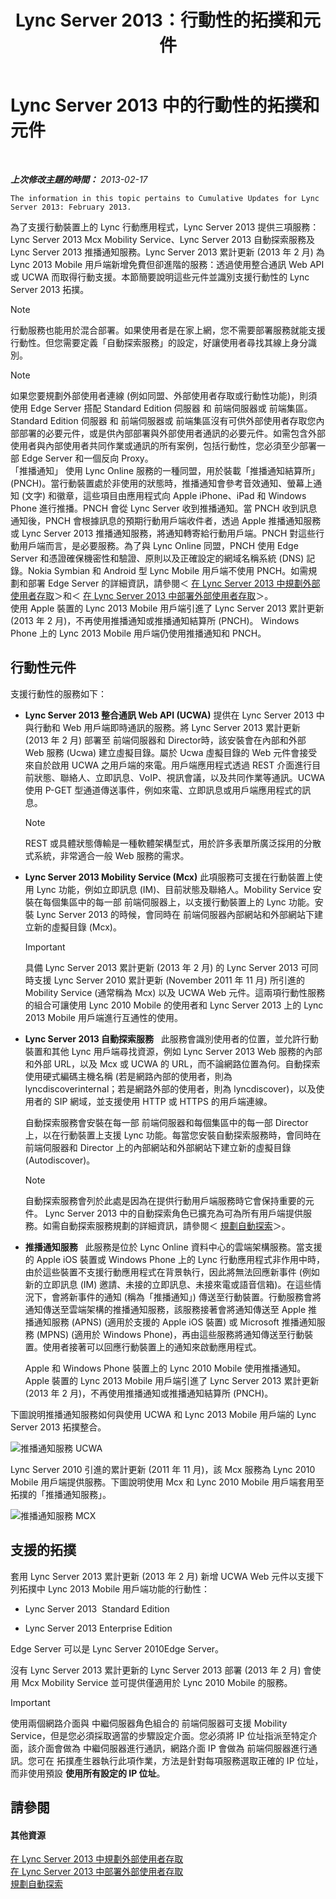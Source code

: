 ﻿---
title: Lync Server 2013：行動性的拓撲和元件
TOCTitle: 行動性的拓撲和元件
ms:assetid: be3cae7a-095d-4785-91ba-6fac99eba92a
ms:mtpsurl: https://technet.microsoft.com/zh-tw/library/Hh690037(v=OCS.15)
ms:contentKeyID: 49292159
ms.date: 08/24/2015
mtps_version: v=OCS.15
ms.translationtype: HT
---

# Lync Server 2013 中的行動性的拓撲和元件

 

_**上次修改主題的時間：** 2013-02-17_

    The information in this topic pertains to Cumulative Updates for Lync Server 2013: February 2013.

為了支援行動裝置上的 Lync 行動應用程式，Lync Server 2013 提供三項服務：Lync Server 2013 Mcx Mobility Service、Lync Server 2013 自動探索服務及 Lync Server 2013 推播通知服務。Lync Server 2013 累計更新 (2013 年 2 月) 為 Lync 2013 Mobile 用戶端新增免費但卻進階的服務：透過使用整合通訊 Web API 或 UCWA 而取得行動支援。本節簡要說明這些元件並識別支援行動性的 Lync Server 2013 拓撲。

> [!NOTE]  
> 行動服務也能用於混合部署。如果使用者是在家上網，您不需要部署服務就能支援行動性。但您需要定義「自動探索服務」的設定，好讓使用者尋找其線上身分識別。



> [!Note]  
> 如果您要規劃外部使用者連線 (例如同盟、外部使用者存取或行動性功能)，則須使用 Edge Server 搭配 Standard Edition 伺服器 和 前端伺服器或 前端集區。 Standard Edition 伺服器 和 前端伺服器或 前端集區沒有可供外部使用者存取您內部部署的必要元件，或是供內部部署與外部使用者通訊的必要元件。如需包含外部使用者與內部使用者共同作業或通訊的所有案例，包括行動性，您必須至少部署一部 Edge Server 和一個反向 Proxy。<br />
> 「推播通知」 使用 Lync Online 服務的一種同盟，用於裝載「推播通知結算所」(PNCH)。當行動裝置處於非使用的狀態時，推播通知會參考音效通知、螢幕上通知 (文字) 和徽章，這些項目由應用程式向 Apple iPhone、iPad 和 Windows Phone 進行推播。PNCH 會從 Lync Server 收到推播通知。當 PNCH 收到訊息通知後，PNCH 會根據訊息的預期行動用戶端收件者，透過 Apple 推播通知服務或 Lync Server 2013 推播通知服務，將通知轉寄給行動用戶端。PNCH 對這些行動用戶端而言，是必要服務。為了與 Lync Online 同盟，PNCH 使用 Edge Server 和憑證確保機密性和驗證、原則以及正確設定的網域名稱系統 (DNS) 記錄。Nokia Symbian 和 Android 型 Lync Mobile 用戶端不使用 PNCH。如需規劃和部署 Edge Server 的詳細資訊，請參閱＜ <a href="lync-server-2013-planning-for-external-user-access.md">在 Lync Server 2013 中規劃外部使用者存取</a>＞和＜ <a href="lync-server-2013-deploying-external-user-access.md">在 Lync Server 2013 中部署外部使用者存取</a>＞。<br />
> 使用 Apple 裝置的 Lync 2013 Mobile 用戶端引進了 Lync Server 2013 累計更新 (2013 年 2 月)，不再使用推播通知或推播通知結算所 (PNCH)。 Windows Phone 上的 Lync 2013 Mobile 用戶端仍使用推播通知和 PNCH。



## 行動性元件

支援行動性的服務如下：

  - **Lync Server 2013 整合通訊 Web API (UCWA)** 提供在 Lync Server 2013 中與行動和 Web 用戶端即時通訊的服務。將 Lync Server 2013 累計更新 (2013 年 2 月) 部署至 前端伺服器和 Director時，該安裝會在內部和外部 Web 服務 (Ucwa) 建立虛擬目錄。屬於 Ucwa 虛擬目錄的 Web 元件會接受來自於啟用 UCWA 之用戶端的來電。用戶端應用程式透過 REST 介面進行目前狀態、聯絡人、立即訊息、VoIP、視訊會議，以及共同作業等通訊。UCWA 使用 P-GET 型通道傳送事件，例如來電、立即訊息或用戶端應用程式的訊息。
    
    > [!NOTE]  
    > REST 或具體狀態傳輸是一種軟體架構型式，用於許多表單所廣泛採用的分散式系統，非常適合一般 Web 服務的需求。
    


  - **Lync Server 2013 Mobility Service (Mcx)** 此項服務可支援在行動裝置上使用 Lync 功能，例如立即訊息 (IM)、目前狀態及聯絡人。Mobility Service 安裝在每個集區中的每一部 前端伺服器上，以支援行動裝置上的 Lync 功能。安裝 Lync Server 2013 的時候，會同時在 前端伺服器內部網站和外部網站下建立新的虛擬目錄 (Mcx)。
    
    > [!IMPORTANT]  
    > 具備 Lync Server 2013 累計更新 (2013 年 2 月) 的 Lync Server 2013 可同時支援 Lync Server 2010 累計更新 (November 2011 年 11 月) 所引進的 Mobility Service (通常稱為 Mcx) 以及 UCWA Web 元件。這兩項行動性服務的組合可讓使用 Lync 2010 Mobile 的使用者和 Lync Server 2013 上的 Lync 2013 Mobile 用戶端進行互通性的使用。
    


  - **Lync Server 2013 自動探索服務**   此服務會識別使用者的位置，並允許行動裝置和其他 Lync 用戶端尋找資源，例如 Lync Server 2013 Web 服務的內部和外部 URL，以及 Mcx 或 UCWA 的 URL，而不論網路位置為何。自動探索使用硬式編碼主機名稱 (若是網路內部的使用者，則為 lyncdiscoverinternal；若是網路外部的使用者，則為 lyncdiscover)，以及使用者的 SIP 網域，並支援使用 HTTP 或 HTTPS 的用戶端連線。
    
    自動探索服務會安裝在每一部 前端伺服器和每個集區中的每一部 Director 上，以在行動裝置上支援 Lync 功能。每當您安裝自動探索服務時，會同時在 前端伺服器和 Director 上的內部網站和外部網站下建立新的虛擬目錄 (Autodiscover)。
    
    > [!NOTE]  
    > 自動探索服務會列於此處是因為在提供行動用戶端服務時它會保持重要的元件。 Lync Server 2013 中的自動探索角色已擴充為可為所有用戶端提供服務。如需自動探索服務規劃的詳細資訊，請參閱＜ <a href="lync-server-2013-planning-for-autodiscover.md">規劃自動探索</a>＞。
    


  - **推播通知服務**   此服務是位於 Lync Online 資料中心的雲端架構服務。當支援的 Apple iOS 裝置或 Windows Phone 上的 Lync 行動應用程式非作用中時，由於這些裝置不支援行動應用程式在背景執行，因此將無法回應新事件 (例如新的立即訊息 (IM) 邀請、未接的立即訊息、未接來電或語音信箱)。在這些情況下，會將新事件的通知 (稱為「推播通知」) 傳送至行動裝置。行動服務會將通知傳送至雲端架構的推播通知服務，該服務接著會將通知傳送至 Apple 推播通知服務 (APNS) (適用於支援的 Apple iOS 裝置) 或 Microsoft 推播通知服務 (MPNS) (適用於 Windows Phone)，再由這些服務將通知傳送至行動裝置。使用者接著可以回應行動裝置上的通知來啟動應用程式。
    
    Apple 和 Windows Phone 裝置上的 Lync 2010 Mobile 使用推播通知。Apple 裝置的 Lync 2013 Mobile 用戶端引進了 Lync Server 2013 累計更新 (2013 年 2 月)，不再使用推播通知或推播通知結算所 (PNCH)。

下圖說明推播通知服務如何與使用 UCWA 和 Lync 2013 Mobile 用戶端的 Lync Server 2013 拓撲整合。

![推播通知服務 UCWA](images/Hh690037.166d60fd-ff71-4ffe-9f66-3c8bbde0b5ae(OCS.15).jpg "推播通知服務 UCWA")

Lync Server 2010 引進的累計更新 (2011 年 11 月)，該 Mcx 服務為 Lync 2010 Mobile 用戶端提供服務。下圖說明使用 Mcx 和 Lync 2010 Mobile 用戶端套用至拓撲的「推播通知服務」。

![推播通知服務 MCX](images/Hh690037.3081634e-60e7-4348-b24e-bbbf05a90f5f(OCS.15).jpg "推播通知服務 MCX")

## 支援的拓撲

套用 Lync Server 2013 累計更新 (2013 年 2 月) 新增 UCWA Web 元件以支援下列拓撲中 Lync 2013 Mobile 用戶端功能的行動性：

  - Lync Server 2013  Standard Edition

  - Lync Server 2013 Enterprise Edition

Edge Server 可以是 Lync Server 2010Edge Server。

沒有 Lync Server 2013 累計更新的 Lync Server 2013 部署 (2013 年 2 月) 會使用 Mcx Mobility Service 並可提供僅適用於 Lync 2010 Mobile 的服務。

> [!IMPORTANT]  
> 使用兩個網路介面與 中繼伺服器角色組合的 前端伺服器可支援 Mobility Service，但是您必須採取適當的步驟設定介面。您必須將 IP 位址指派至特定介面，該介面會做為 中繼伺服器進行通訊，網路介面 IP 會做為 前端伺服器進行通訊。您可在 拓撲產生器執行此項作業，方法是針對每項服務選取正確的 IP 位址，而非使用預設 <strong>使用所有設定的 IP 位址</strong>。



## 請參閱

#### 其他資源

[在 Lync Server 2013 中規劃外部使用者存取](lync-server-2013-planning-for-external-user-access.md)  
[在 Lync Server 2013 中部署外部使用者存取](lync-server-2013-deploying-external-user-access.md)  
[規劃自動探索](lync-server-2013-planning-for-autodiscover.md)

